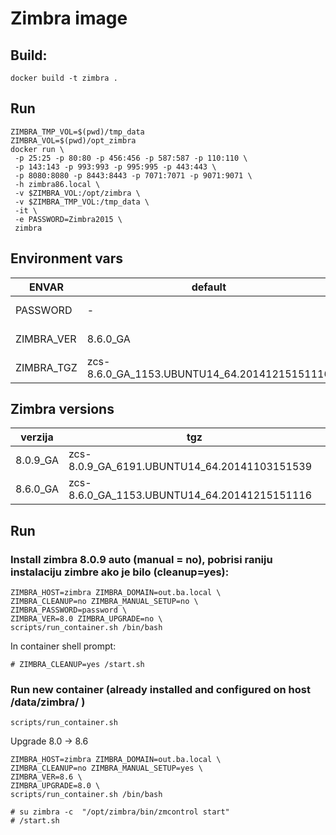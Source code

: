 # Zimbra image

## Build:

    docker build -t zimbra .

##  Run

    ZIMBRA_TMP_VOL=$(pwd)/tmp_data
    ZIMBRA_VOL=$(pwd)/opt_zimbra
    docker run \
     -p 25:25 -p 80:80 -p 456:456 -p 587:587 -p 110:110 \
     -p 143:143 -p 993:993 -p 995:995 -p 443:443 \
     -p 8080:8080 -p 8443:8443 -p 7071:7071 -p 9071:9071 \
     -h zimbra86.local \
     -v $ZIMBRA_VOL:/opt/zimbra \
     -v $ZIMBRA_TMP_VOL:/tmp_data \
     -it \
     -e PASSWORD=Zimbra2015 \
     zimbra

##  Environment vars

| ENVAR | default | description |
| ----- | ------- | ------------ |
| PASSWORD | - | admin password |
| ZIMBRA_VER | 8.6.0_GA | zimbra version |
| ZIMBRA_TGZ | zcs-8.6.0_GA_1153.UBUNTU14_64.20141215151116 |

## Zimbra versions

| verzija| tgz |
| ------ | ----|
| 8.0.9_GA | zcs-8.0.9_GA_6191.UBUNTU14_64.20141103151539 |
| 8.6.0_GA | zcs-8.6.0_GA_1153.UBUNTU14_64.20141215151116 |


## Run

### Install zimbra 8.0.9 auto (manual = no), pobrisi raniju instalaciju zimbre ako je bilo (cleanup=yes):

    ZIMBRA_HOST=zimbra ZIMBRA_DOMAIN=out.ba.local \
    ZIMBRA_CLEANUP=no ZIMBRA_MANUAL_SETUP=no \
    ZIMBRA_PASSWORD=password \
    ZIMBRA_VER=8.0 ZIMBRA_UPGRADE=no \
    scripts/run_container.sh /bin/bash

In container shell prompt:

    # ZIMBRA_CLEANUP=yes /start.sh


### Run new container (already installed and configured on host /data/zimbra/ )

    scripts/run_container.sh


Upgrade 8.0 -> 8.6

    ZIMBRA_HOST=zimbra ZIMBRA_DOMAIN=out.ba.local \
    ZIMBRA_CLEANUP=no ZIMBRA_MANUAL_SETUP=yes \
    ZIMBRA_VER=8.6 \
    ZIMBRA_UPGRADE=8.0 \
    scripts/run_container.sh /bin/bash
    
    # su zimbra -c  "/opt/zimbra/bin/zmcontrol start"
    # /start.sh
